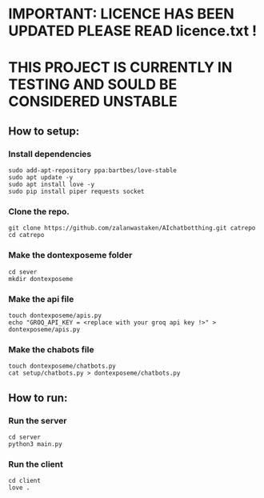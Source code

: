 # IMPORTANT: LICENCE HAS BEEN UPDATED PLEASE READ licence.txt !
# THIS PROJECT IS CURRENTLY IN TESTING AND SOULD BE CONSIDERED UNSTABLE
## How to setup:
### Install dependencies
    sudo add-apt-repository ppa:bartbes/love-stable
    sudo apt update -y
    sudo apt install love -y
    sudo pip install piper requests socket
### Clone the repo.
    git clone https://github.com/zalanwastaken/AIchatbotthing.git catrepo
    cd catrepo
### Make the dontexposeme folder
    cd sever
    mkdir dontexposeme
### Make the api file
    touch dontexposeme/apis.py
    echo "GROQ_API_KEY = <replace with your groq api key !>" > dontexposeme/apis.py
### Make the chabots file
    touch dontexposeme/chatbots.py
    cat setup/chatbots.py > dontexposeme/chatbots.py

## How to run:
### Run the server
    cd server
    python3 main.py
### Run the client
    cd client
    love .
